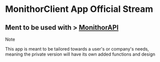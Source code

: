 #  MonithorClient  App Official Stream

## Ment to be used with > [MonithorAPI](https://github.com/hispanicdevian/MonithorAPI/tree/main)

> [!NOTE]
> This app is meant to be tailored towards a user's or company's needs, meaning the private version will have its own added functions and design
